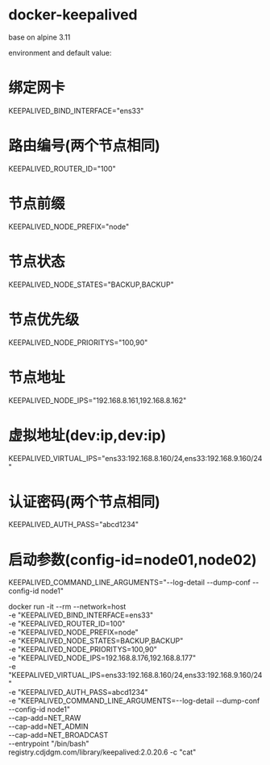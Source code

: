 # docker-keepalived

base on alpine 3.11

environment and default value:
# 绑定网卡
KEEPALIVED_BIND_INTERFACE="ens33"
# 路由编号(两个节点相同)
KEEPALIVED_ROUTER_ID="100"
# 节点前缀
KEEPALIVED_NODE_PREFIX="node"
# 节点状态
KEEPALIVED_NODE_STATES="BACKUP,BACKUP"
# 节点优先级
KEEPALIVED_NODE_PRIORITYS="100,90"
# 节点地址
KEEPALIVED_NODE_IPS="192.168.8.161,192.168.8.162"
# 虚拟地址(dev:ip,dev:ip)
KEEPALIVED_VIRTUAL_IPS="ens33:192.168.8.160/24,ens33:192.168.9.160/24"
# 认证密码(两个节点相同)
KEEPALIVED_AUTH_PASS="abcd1234"
# 启动参数(config-id=node01,node02)
KEEPALIVED_COMMAND_LINE_ARGUMENTS="--log-detail --dump-conf --config-id node1"

docker run -it --rm --network=host \
-e "KEEPALIVED_BIND_INTERFACE=ens33" \
-e "KEEPALIVED_ROUTER_ID=100" \
-e "KEEPALIVED_NODE_PREFIX=node" \
-e "KEEPALIVED_NODE_STATES=BACKUP,BACKUP" \
-e "KEEPALIVED_NODE_PRIORITYS=100,90" \
-e "KEEPALIVED_NODE_IPS=192.168.8.176,192.168.8.177" \
-e "KEEPALIVED_VIRTUAL_IPS=ens33:192.168.8.160/24,ens33:192.168.9.160/24" \
-e "KEEPALIVED_AUTH_PASS=abcd1234" \
-e "KEEPALIVED_COMMAND_LINE_ARGUMENTS=--log-detail --dump-conf --config-id node1"  \
--cap-add=NET_RAW \
--cap-add=NET_ADMIN \
--cap-add=NET_BROADCAST \
--entrypoint "/bin/bash" \
registry.cdjdgm.com/library/keepalived:2.0.20.6 -c "cat"
